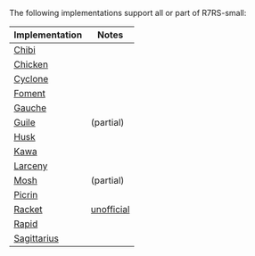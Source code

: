 The following implementations support all or part of R7RS-small:

| **Implementation** | **Notes** |
|---|---|
|[Chibi](https://github.com/ashinn/chibi-scheme)||
|[Chicken](https://www.call-cc.org/)||
|[Cyclone](http://justinethier.github.io/cyclone/)||
|[Foment](https://github.com/leftmike/foment)||
|[Gauche](http://practical-scheme.net/gauche/)||
|[Guile](https://www.gnu.org/software/guile/)|(partial)|
|[Husk](https://github.com/justinethier/husk-scheme)||
|[Kawa](https://www.gnu.org/software/kawa/index.html)||
|[Larceny](http://larcenists.org/)||
|[Mosh](http://mosh.monaos.org/files/doc/text/About-txt.html)|(partial)|
|[Picrin](https://github.com/picrin-scheme/picrin)||
|[Racket](http://racket-lang.org/)|[unofficial](https://github.com/lexi-lambda/racket-r7rs)|
|[Rapid](https://gitlab.com/nieper/rapid-scheme)||
|[Sagittarius](https://bitbucket.org/ktakashi/sagittarius-scheme/wiki/Home)||
